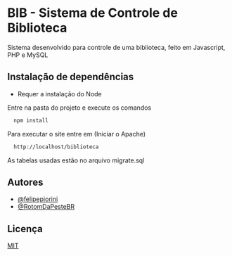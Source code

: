 
# BIB - Sistema de Controle de Biblioteca

Sistema desenvolvido para controle de uma biblioteca, feito em Javascript, PHP e MySQL

## Instalação de dependências 

* Requer a instalação do Node

Entre na pasta do projeto e execute os comandos

```bash
  npm install
```

Para executar o site entre em (Iniciar o Apache)

```bash
  http://localhost/biblioteca
```

As tabelas usadas estão no arquivo migrate.sql

## Autores

- [@felipepiorini](https://github.com/felipepiorini)
- [@RotomDaPesteBR](https://github.com/RotomDaPesteBR)


## Licença

[MIT](https://choosealicense.com/licenses/mit/)

